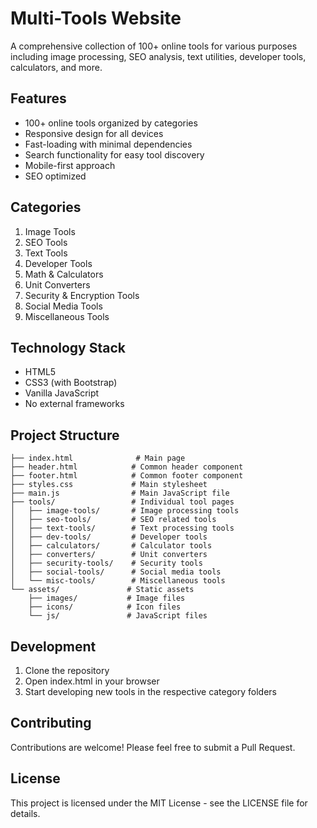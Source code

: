 # Multi-Tools Website

A comprehensive collection of 100+ online tools for various purposes including image processing, SEO analysis, text utilities, developer tools, calculators, and more.

## Features

- 100+ online tools organized by categories
- Responsive design for all devices
- Fast-loading with minimal dependencies
- Search functionality for easy tool discovery
- Mobile-first approach
- SEO optimized

## Categories

1. Image Tools
2. SEO Tools
3. Text Tools
4. Developer Tools
5. Math & Calculators
6. Unit Converters
7. Security & Encryption Tools
8. Social Media Tools
9. Miscellaneous Tools

## Technology Stack

- HTML5
- CSS3 (with Bootstrap)
- Vanilla JavaScript
- No external frameworks

## Project Structure

```
├── index.html              # Main page
├── header.html            # Common header component
├── footer.html            # Common footer component
├── styles.css             # Main stylesheet
├── main.js                # Main JavaScript file
├── tools/                 # Individual tool pages
│   ├── image-tools/       # Image processing tools
│   ├── seo-tools/         # SEO related tools
│   ├── text-tools/        # Text processing tools
│   ├── dev-tools/         # Developer tools
│   ├── calculators/       # Calculator tools
│   ├── converters/        # Unit converters
│   ├── security-tools/    # Security tools
│   ├── social-tools/      # Social media tools
│   └── misc-tools/        # Miscellaneous tools
└── assets/               # Static assets
    ├── images/           # Image files
    ├── icons/            # Icon files
    └── js/               # JavaScript files
```

## Development

1. Clone the repository
2. Open index.html in your browser
3. Start developing new tools in the respective category folders

## Contributing

Contributions are welcome! Please feel free to submit a Pull Request.

## License

This project is licensed under the MIT License - see the LICENSE file for details. 